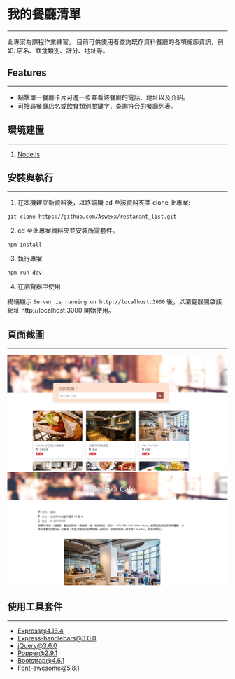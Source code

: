 # 我的餐廳清單

---

此專案為課程作業練習。
目前可供使用者查詢既存資料餐廳的各項細節資訊，例如: 店名、飲食類別、評分、地址等。

## Features

---

- 點擊單一餐廳卡片可進一步查看該餐廳的電話、地址以及介紹。
- 可搜尋餐廳店名或飲食類別關鍵字，查詢符合的餐廳列表。

## 環境建置

---

1. [Node.js](https://nodejs.org/en/)

## 安裝與執行

---

1. 在本機建立新資料後，以終端機 cd 至該資料夾並 clone 此專案:

```
git clone https://github.com/Aswexx/restarant_list.git
```

2. cd 至此專案資料夾並安裝所需套件。

```
npm install
```

3. 執行專案

```
npm run dev
```

4. 在瀏覽器中使用

終端顯示 `Server is running on http://localhost:3000` 後，以瀏覽器開啟該網址 http://localhost:3000 開始使用。

## 頁面截圖

---

![首頁](https://github.com/Aswexx/restarant_list/blob/main/public/images/index.png)
![詳細](https://github.com/Aswexx/restarant_list/blob/main/public/images/detail.png)

## 使用工具套件

---

- Express@4.16.4
- Express-handlebars@3.0.0
- jQuery@3.6.0
- Popper@2.9.1
- Bootstrap@4.6.1
- Font-awesome@5.8.1
